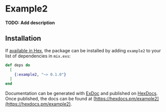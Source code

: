 # Example2

**TODO: Add description**

## Installation

If [available in Hex](https://hex.pm/docs/publish), the package can be installed
by adding `example2` to your list of dependencies in `mix.exs`:

```elixir
def deps do
  [
    {:example2, "~> 0.1.0"}
  ]
end
```

Documentation can be generated with [ExDoc](https://github.com/elixir-lang/ex_doc)
and published on [HexDocs](https://hexdocs.pm). Once published, the docs can
be found at [https://hexdocs.pm/example2](https://hexdocs.pm/example2).

